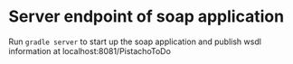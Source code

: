 # Server endpoint of soap application

Run `gradle server` to start up the soap application and publish wsdl information at localhost:8081/PistachoToDo
